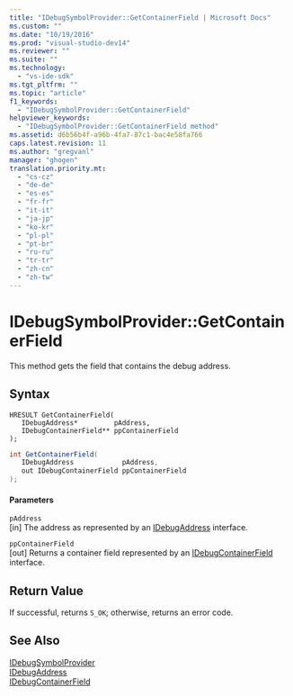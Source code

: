 ```yaml
---
title: "IDebugSymbolProvider::GetContainerField | Microsoft Docs"
ms.custom: ""
ms.date: "10/19/2016"
ms.prod: "visual-studio-dev14"
ms.reviewer: ""
ms.suite: ""
ms.technology: 
  - "vs-ide-sdk"
ms.tgt_pltfrm: ""
ms.topic: "article"
f1_keywords: 
  - "IDebugSymbolProvider::GetContainerField"
helpviewer_keywords: 
  - "IDebugSymbolProvider::GetContainerField method"
ms.assetid: d6b56b4f-a96b-4fa7-87c1-bac4e58fa766
caps.latest.revision: 11
ms.author: "gregvanl"
manager: "ghogen"
translation.priority.mt: 
  - "cs-cz"
  - "de-de"
  - "es-es"
  - "fr-fr"
  - "it-it"
  - "ja-jp"
  - "ko-kr"
  - "pl-pl"
  - "pt-br"
  - "ru-ru"
  - "tr-tr"
  - "zh-cn"
  - "zh-tw"
---
```

# IDebugSymbolProvider::GetContainerField
This method gets the field that contains the debug address.  
  
## Syntax  
  
```cpp#  
HRESULT GetContainerField(   
   IDebugAddress*         pAddress,  
   IDebugContainerField** ppContainerField  
);  
```  
  
```c#  
int GetContainerField(  
   IDebugAddress            pAddress,   
   out IDebugContainerField ppContainerField  
);  
```  
  
#### Parameters  
 `pAddress`  
 [in] The address as represented by an [IDebugAddress](../extensibility/idebugaddress.md) interface.  
  
 `ppContainerField`  
 [out] Returns a container field represented by an [IDebugContainerField](../extensibility/idebugcontainerfield.md) interface.  
  
## Return Value  
 If successful, returns `S_OK`; otherwise, returns an error code.  
  
## See Also  
 [IDebugSymbolProvider](../extensibility/idebugsymbolprovider.md)   
 [IDebugAddress](../extensibility/idebugaddress.md)   
 [IDebugContainerField](../extensibility/idebugcontainerfield.md)